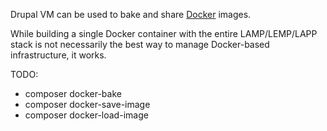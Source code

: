Drupal VM can be used to bake and share [Docker](https://www.docker.com) images.

While building a single Docker container with the entire LAMP/LEMP/LAPP stack is not necessarily the best way to manage Docker-based infrastructure, it works.

TODO:

  - composer docker-bake
  - composer docker-save-image
  - composer docker-load-image

